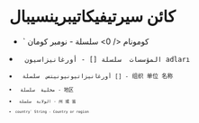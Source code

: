 # كائن سيرتيفيكاتيبرينسيبال

* ` كومونام </ 0> سلسلة - نومبر كومان</li>
<li><code> المؤسسات </ 0> سلسلة [] - أورغانيزاسيون adları</li>
<li><code> أورغانيزاتيونيونيتس </ 0> سلسلة [] - 组织 单位 名称</li>
<li><code> محلية </ 0> سلسلة - 地区</li>
<li><code> الولاية </ 0> سلسلة - 州 或 省</li>
<li><code>country` String - Country or region